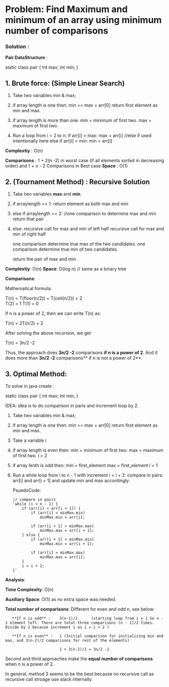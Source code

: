 
# Problem:  Find Maximum and minimum of an array using minimum number of comparisons

### Solution :


**Pair DataStructure** :

static class pair {
int max;
int min;
}

## 1. Brute force:  (Simple Linear Search) 

 1. Take two variables min & max;

 2. if array length is one then:
         min == max = arr[0]
        return first element as min and max.

 3. if array length is more than one:
        min = minimum of first two.
        max = maximum of first two.

4. Run a loop from i = 2 to n:
        if arr[i] > max:
            max = arr[i]
        //else if used intentionally here
        else if arr[i] < min: 
            min = arr[i]
            
**Complextiy** : O(n)

**Comparisons** : 1 + 2(n -2) in worst case (if all elements sorted in decreasing order) 
                        and 1 + n - 2 Comparisons in Best case
**Space** : O(1)


## 2. (Tournament Method) : Recursive Solution

1. Take two variables **max** and **min**.

2. if arraylength == 1:
    return element as both max and min

3. else if arraylength == 2:
    //one comparison to determine max and min
    return that pair

4. else:
    recursive call for max and min of left half
    recursive call for max and min of right half

    one comparison determine true max of the two candidates.
    one comparison determine true min of two candidates.

    return the pair of max and min




**Complextiy**: O(n)
**Space**: O(log n) // same as a binary tree

**Comparisons**:

Mathematical formula:

  T(n) = T(floor(n/2)) + T(ceil(n/2)) + 2  
  T(2) = 1
  T(1) = 0

If n is a power of 2, then we can write T(n) as: 

   T(n) = 2T(n/2) + 2

After solving the above recursion, we get 

  T(n)  = 3n/2 -2
  
Thus, the approach does **3n/2 -2** comparisons **if n is a power of 2**. And it does more than **3n/2 -2** comparisons** if n is not a power of 2**.


## 3. Optimal Method:

To solve in java create :

static class pair {
int max;
int min;
}

IDEA: idea is to do comparison in paris and increment loop by 2.


 1. Take two variables min & max;

 2. if array length is one then:
         min == max = arr[0]
        return first element as min and max.
 3. Take a varisble i
 
 4. if array length is even then:
        min = minimum of first two.
        max = maximum of first two.
        i = 2

 5. if array lenth is odd then:
        min = first_element
        max = first_element
        i = 1

 6. Run a while loop from i to n - 1 with increment i = i + 2:
     compare in pairs:  arr[i] and arr[i + 1] and update min and max accordingly.


     PsuedoCode:

        // compare in pairs
        `while (i < n - 1) {
            if (arr[i] < arr[i + 1]) {
                if (arr[i] < minMax.min)
                    minMax.min = arr[i];

                if (arr[i + 1] > minMax.max)
                    minMax.max = arr[i + 1];
            } else {
                if (arr[i + 1] < minMax.min)
                    minMax.min = arr[i + 1];

                if (arr[i] > minMax.max)
                    minMax.max = arr[i];
            }
            i = i + 2;
        }`



**Analysis**:

**Time Complexity**: O(n)

**Auxiliary Space**: O(1) as no extra space was needed.

**Total number of comparisons**: Different for even and odd n, see below: 

       **If n is odd** :    3(n-1)/2      (starting loop from i = 1 So n - 1 element left. There are total three comparisons (n - 1)/2 times. Divide by 2 because increment i as i = i + 2 )
       
       **If n is even** :   1 (Initial comparison for initializing min and max, and 3(n-2)/2 comparisons for rest of the elements)
                           
                            1 + 3(n-2)/2 = 3n/2 -2
                      
                      
Second and third approaches make the **equal number of comparisons** when n is a power of 2. 

In general, method 3 seems to be the best because no recursive call as recursive call stroage use stack internally.
